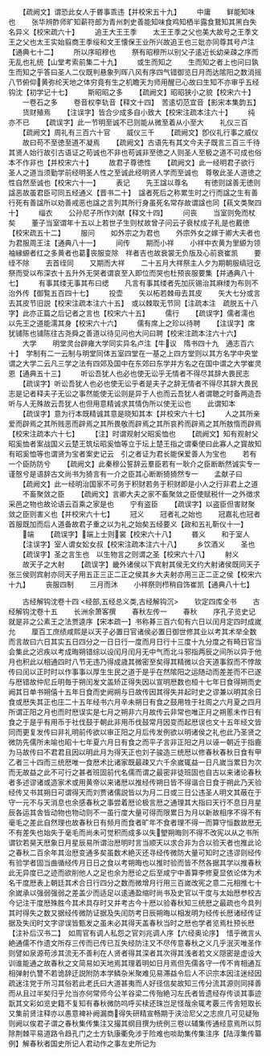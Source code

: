 <!-- { "loadSidebar": true } -->
　　【疏阙文】谓恐此女人于昬事乖违【并校宋五十九】
　　中庸
　　鲜能知味也
　　张华辨酢师旷知薪符郎为青州刺史善能知味食鸡知栖半露食鵞知其黑白失名异义【校宋疏六十】
　　追王大王王季
　　太王王季之父也美大故号之王季文王之父也太王实始翦商王季绥和文王懐保王业所兴故追王也三妣亦同尊其号卢注【通典七十二】
　　所以序昭穆也
　　祭有昭穆所以别父子逺近长幼亲疎之序而无乱也礼统【山堂考索前集二十九】
　　或生而知之
　　生而知之者上也问曰孰生而知之乎答曰圣人二仪既判悬象列晖八风有序四气错御览日月而达隂阳之数消摇八节俯仰黄弥纶天地之体穷竟有生之机瞻天为师用醒已心故曰生知不亦审乎五经钩沈【初学记十七】
　　斯昭昭之多
　　【疏阙文】昭昭狭小之貌【校宋六十】
　　一卷石之多
　　卷音权李轨音【释文十四】　苦逺切范宜音【影宋本集韵五】
　　货财殖焉
　　【注误字】皆合少成多自小致大【校宋注疏本注六十】
　　纯亦不已
　　【疏误字】此一节明至诚不已则能从微至着从小至大
　　礼仪三百
　　【疏阙文】周礼有三百六十官
　　威仪三千
　　【疏阙文】卽仪礼行事之威仪
　　故曰苟不至徳至道不凝焉
　　【疏阙文】古语先有其文今夫子既言三百三千待其贤人始行故引古语证之苟诚也不非也苟诚非至徳之人则圣人至极之道不可成也俗本不作非也【并校宋六十】
　　故君子尊徳性
　　【疏阙文】此一经明君子欲行圣人之道当须勤学前经明圣人性之至诚此经明贤人学而至诚也　尊敬此圣人道徳之性自然至诚也【校宋六十一】
　　表记
　　先王諡以尊名
　　有徳则諡善无徳则諡恶故虽君臣可同五经通义【晋书二十】　諡者死后之称累生时之行而諡之生有善行死有善諡所以劝善戒恶也諡之言列其所行身虽死名常存故谓諡也同【萟文类聚四十】
　　缁衣
　　公孙尼子所作刘献【释文十四】
　　问丧
　　当室则免而杖矣
　　董子当室谓年十五以上若世子生则杖故曾子问云子衰杖成子礼是也戴徳【校宋疏五十二】
　　服问
　　如外宗之为君也
　　外宗外女之嫁于卿大夫者也为君服周王注【通典八十一】
　　间传
　　期而小祥
　　小祥中衣黄为里縓为领袖縁縓者红之多黄者也葛丧服变除　祥者吉也故衰裳无负版及心前衰崔凯
　　要绖不除
　　去首绖同
　　又期而大祥
　　二十五月大祥祭主人夕为期朝服缟冠讫祭而受以布深衣十五升外无哭者谓哀至入即位而哭也杜预丧服要集【并通典八十七】
　　有事其缕无事其布曰缌
　　凡言有事其缕者先加灰锡治其麻缕为布则不治外传【御覧五百四十七】
　　投壶
　　矢以柘若棘毋去其皮
　　矢大七分或言去其皮节旧説【校宋注疏本注六十五】　或以棘取无节同【注疏本注　疏脱五十八　　字】此亦正篇之后记者之言也【校宋六十五】
　　儒行
　　【疏误字】儒者濡也以先王之道能濡其身【校宋六十六】
　　儒有席上之珍以待聘
　　【注误字】席犹铺陈也铺陈往古尧舜之善道以待见问也大问曰聘【校宋注疏本注六十六】
　　大学
　　明堂灵台辟雍大学同实异名卢注【牛议　隋书四十九　通志百六十】　学制有二一云制与明堂同体五室四堂在一基之上四方堂则以其方名学中央堂谓之大学二云凡三学之法有四郊及国中在东郊曰东学并方名之在国中谓之大学崔灵恩【通典五十三】
　　听讼吾犹人也必也使无讼乎无情者不得尽其辞大畏民志
　　【疏误字】听讼吾犹人也必也使无讼乎者是夫子之辞无情者不得尽其辞大畏民志是记者释夫子无讼之事然能使无讼则是异于人也而云吾犹人者谓聴之时备两造吾听与人无殊故云吾犹人也但用意精诚求其情伪所以使无讼也
　　此谓知本
　　【疏误字】意为行本既精诚其意是晓知其本【并校宋六十七】
　　人之其所亲爱而辟焉之其所贱恶而辟焉之其所畏敬而辟焉之其所哀矜而辟焉之其所敖惰而辟焉【校宋注疏本六十七】
　　【注】时谓观射父昭奚恤也
　　【疏阙文】知有观射父昭奚恤者案战国义云楚王筑坛昭奚恤等立于坛上楚王指之谓秦使曰此寡人之寳故知有昭奚恤等也谓贤为宝者案史记云　引之者证为君长能保爱善人为宝也
　　若有一个臣防防兮
　　【疏阙文】此秦穆公誓辞云羣臣若有一耿介之臣断断然诚实专一谨慤兮是语辞古文尚书为猗言有一介之臣其心断断猗猗然专一
　　孟献子曰
　　【疏阙文】此一经明治国家不可务于积财若务于积财即是小人之行非君上之道
　　不畜聚敛之臣
　　【疏阙文】言卿大夫之家不畜聚敛之臣使赋税什一之外徴求采邑之物也故论语云百乘之家是也
　　宁有盗臣
　　【疏误字】以盗臣但害财聚敛之臣则害义也【并校宋六十七】
　　冠义
　　冠者礼之始也
　　冠嘉礼也冠者首服既加而后人道备故君子重之以为礼之始矣五经要义【政和五礼靳仪十一】
　　端
　　【疏误字】端上士则裳【校宋六十八】
　　昬义
　　和于室人
　　【注误字】室人谓女妐女叔【校宋注疏本注六十八】
　　乡饮酒义
　　圣也
　　【疏误字】圣之言生也　以生物言之则谓之圣【校宋六十八】
　　射义
　　故天子之大射
　　【疏误字】畿外诸侯以下宾射其侯无文约大射诸侯既同天子张三侯则宾射亦同天子用五正三正二正之侯其乡大夫射亦用三正二正之侯【校宋六十九】
　　丧服四制
　　三月而沐
　　小祥祭则栉稍自饰崔凯【通典八十七】

　　古经解钩沈卷十四
<经部,五经总义类,古经解钩沉>
　　钦定四库全书
　　古经解钩沈卷十五
　　长洲余萧客撰
　　春秋左传一
　　春秋
　　序孔子览史记就是非之公素王之法贾逵序【宋本疏一】书称朞三百六旬有六日以闰月定四时成嵗允
　　厘百工庶绩咸熙是以天子必置日官诸侯必置日御世修其业以考其术举全数而言故曰六日其实五日四分之一日日行一度而月日行十三度十九分度之有畸日官当会集此之迟疾以考成晦朔错综以设闰月闰月无中气而北斗邪指两辰之间所以异于他月也积此以相通四时八节无违乃得成歳其微密至矣得其精微以合天道事叙而不悖故传曰闰以正时时以作事事以厚生生民之道于是乎在然隂阳之运随动而差差而不已遂与厯错故仲尼丘明毎于朔闰发文盖矫正得失因以宣明厯数也桓十七年日食得朔而史阙其日单书朔僖十五年日食而史阙朔与日故传因其得失并起时史之谬兼以明其余日食或厯失其正也庄二十五年经书六月辛未朔日有食之鼓用牲于社周之六月夏之四月所谓正阳之月也而时厯误实是七月之朔非六月故传云非常也唯正月之朔慝未作日有食之于是乎有用币于社伐鼓于朝此非用币伐鼓常月因变而起厯误也文十五年经文皆同而更复发传曰非礼明前传欲以审正阳之月后传发例欲以明诸侯之礼也此乃圣贤之微防先儒所未喻也昭十七年夏六月日有食之而平子言非正阳之月以诬一朝近于指鹿为马故传曰不君君且因以明此月为得天正也刘子骏造三统厯以修春秋春秋日食有甲乙者三十四而三统厯唯一食厯术比诸家既最疎又六千余嵗辄益一日凡嵗当累日为次而无故益之此不可行之甚者班固前代名儒而谓之最密非徒班固也自古以来诸论春秋者多述谬诸或造家术或用黄帝以来诸厯以推经传朔日皆不得谐合日食于朔此乃天验经传又书其朔日可谓得天而刘贾诸儒説皆以为月二日或三日公违圣人明文其蔽在于守一元不与天消息也余感春秋之事尝着厯论极言厯之通理其大指曰天行不息日月星辰各运其舎皆动物也物动则不一虽行度大量可得而限累日为月以新故相序不得不有毫毛之差此自然理也故春秋日有频月而食者旷年不食者理不得一而算守恒数故厯无不有差失也始失于毫毛而尚未可觉积而成多以失朢朔晦则不得不改宪以从之书所谓钦若昊天厯象日月星辰易所谓治厯明时言当顺天以求合非为合以验天者也推此论之春秋二百余年其治厯变通多矣虽数术絶灭还寻经传微防大量可知时之违谬则经传有验学者固当曲循经传月日日之食以考朔晦也以推时验而皆不然各据其学以推春秋此无异度已之迹而欲削他人之足也余为厯论之后至咸宁中善算李修夏显依论体为术名干度厯表上朝廷其术合日行四分之数而微增月行用三百嵗改宪之意二元相推七十余嵗承以强弱强弱之差盖少而适足以逺通盈缩时尚书及史官以干度与太始厯参校古今记注干度厯殊胜今其术具存时又并考古今十厯以验春秋知三统厯之最疏也今具列其时得失之数又据经传微防证据及失闰防考日辰朔晦以相发明为经传长厯诸经传证据及失闰时文字谬误皆甄发之虽未必其得天盖春秋当时之厯也学者览焉杜预长厯【注补后汉书二】　如周官有调人私怨之官刘兆调人序【六经奥论序】　惜乎微言乆絶通儒不作遗文所存三传而已传已互失经防注又不尽传意春秋之义几乎泯灭唯圣作则譬如泉源苟涉其流无不善利在人贤者得其深者其次得其浅者若文义隠密是虚设大训谁能通之故春秋之文简易如天地焉其理着明如日月焉但先儒各守一传不肯相通互相弹射仇讐不若诡辞迂説附防本学鳞杂米聚难见易滞益令后人不识宗本因注迷经因疏迷注党于所习其俗若此老氏曰大道甚夷而人好径信矣故知三传分流其源则同择善而从且过半矣归乎允当亦何常师今公羊谷梁二传殆絶习左氏者皆遗经存传谈其事迹翫其文彩如览史籍不复知有春秋微防呜呼买椟还珠岂足怪哉余辄考覈三传舎短取长又集前贤注释亦以愚意裨补阙漏商得失研精宣畅期于浃洽尼父之志庶几可见疑殆则阙以俟君子谓之春秋集传集注又撮其纲目撰为统例三卷以辅集传通经意焉所以剪除荆棘平易道路令趋孔门之士方轨康衢免涉于险难也啖助集传集注序【陆淳集传纂例】解春秋者国史所记人君动作之事左史所记为
